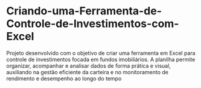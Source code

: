# Criando-uma-Ferramenta-de-Controle-de-Investimentos-com-Excel

Projeto desenvolvido com o objetivo de criar uma ferramenta em Excel para controle de investimentos focada em fundos imobiliários. A planilha permite organizar, acompanhar e analisar dados de forma prática e visual, auxiliando na gestão eficiente da carteira e no monitoramento de rendimento e desempenho ao longo do tempo
